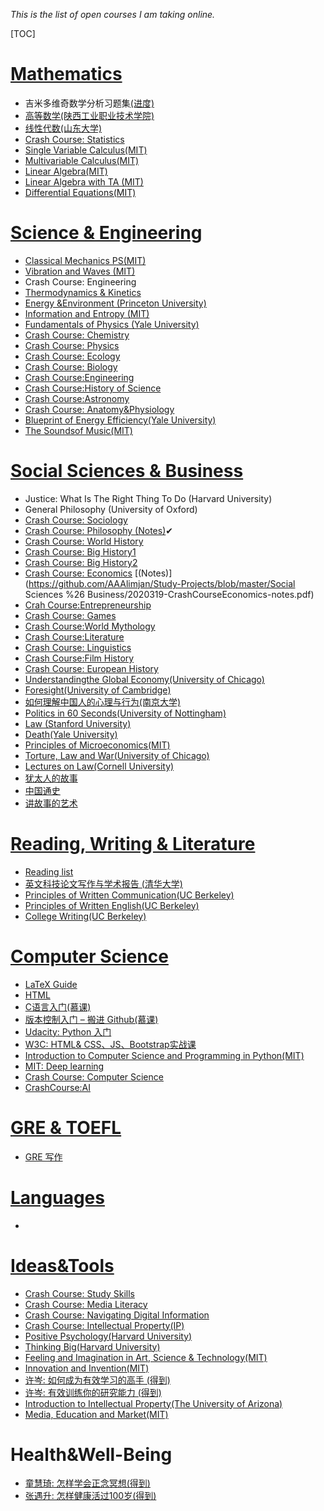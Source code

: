 *This is the list of open courses I am taking online.*

[TOC]

# [Mathematics](https://github.com/AAAlimjan/ComingBack/tree/master/Mathematics)
- 吉米多维奇数学分析习题集[(进度)](https://dynalist.io/d/GIm-Gnstg_u792He3ld1x9A7)
- [高等数学(陕西工业职业技术学院)](https://next.xuetangx.com/course/SXPI11111000464/1157975) 
- [线性代数(山东大学)](https://next.xuetangx.com/course/SDU07011000459/1075690)
- [Crash Course: Statistics](https://www.bilibili.com/video/BV17W411s7Y5)
- [Single Variable Calculus(MIT)](https://ocw.mit.edu/courses/mathematics/18-01-single-variable-calculus-fall-2006/)
- [Multivariable Calculus(MIT)](https://ocw.mit.edu/courses/mathematics/18-02-multivariable-calculus-fall-2007/)
- [Linear Algebra(MIT)](https://ocw.mit.edu/courses/mathematics/18-06-linear-algebra-spring-2010/)
- [Linear Algebra with TA (MIT)](http://open.163.com/newview/movie/courseintro?newurl=%2Fspecial%2Fopencourse%2Fmitxianxingdaishuxitike.html)
- [Differential Equations(MIT)](https://ocw.mit.edu/courses/mathematics/18-03sc-differential-equations-fall-2011/index.htm)

# [Science & Engineering](https://github.com/AAAlimjan/stuff2019/tree/master/Physics)

- [Classical Mechanics PS(MIT)](http://open.163.com/newview/movie/courseintro?newurl=%2Fspecial%2Fopencourse%2Fjingdianlixuexitike.html)
- [Vibration and Waves (MIT)](https://www.bilibili.com/video/BV1Fb411j7H3)
- Crash Course: Engineering
- [Thermodynamics & Kinetics](https://ocw.mit.edu/courses/chemistry/5-60-thermodynamics-kinetics-spring-2008/)
- [Energy &Environment (Princeton University)](http://open.163.com/newview/movie/free?pid=M6G3TB39I&mid=M6G3TSICQ) 
-  [Information and Entropy (MIT)](https://ocw.mit.edu/courses/electrical-engineering-and-computer-science/6-050j-information-and-entropy-spring-2008/)
-  [Fundamentals of Physics (Yale University)](https://www.bilibili.com/video/BV1Jx411a78t)
-  [Crash Course: Chemistry](https://www.bilibili.com/video/BV1st411v72w)
-  [Crash Course: Physics](https://www.bilibili.com/video/BV1Wt411v7NC)
-  [Crash Course: Ecology](https://www.bilibili.com/video/BV1GW411S7EX)
-  [Crash Course: Biology](https://www.bilibili.com/video/BV1Px41117N2)
-  [Crash Course:Engineering](https://www.bilibili.com/video/BV1d4411M7zP)
-  [Crash Course:History of Science](https://www.bilibili.com/video/BV1CV411f7Yi)
-  [Crash Course:Astronomy](https://www.bilibili.com/video/BV1es411B74L)
-  [Crash Course: Anatomy&Physiology](https://www.bilibili.com/video/BV15s411i7Wx)
-  [Blueprint of Energy Efficiency(Yale University)](http://open.163.com/newview/movie/courseintro?newurl=%2Fspecial%2Fopencourse%2Fblueprintefficiency.html)
-  [The Soundsof Music(MIT)](http://open.163.com/newview/movie/free?pid=M6GLVTL1C&mid=M6GM0KQTA)

# [Social Sciences & Business](https://github.com/AAAlimjan/ComingBack/tree/master/Social%20Sciences)

- Justice: What Is The Right Thing To Do (Harvard University)
- General Philosophy (University of Oxford)
- [Crash Course: Sociology](https://www.bilibili.com/video/BV1Ux411k76Z) 
-  [Crash Course: Philosophy ](https://www.bilibili.com/video/av13762839) [(Notes)](https://github.com/AAAlimjan/Study-Projects/blob/master/Social%20Sciences%20%26%20Business/2020-3-19%20crashcourse-philosophy-notes-compressed.pdf)✔
- [Crash Course: World History](https://www.bilibili.com/video/BV1Ws41197rQ)
- [Crash Course: Big History1](https://www.bilibili.com/video/BV1ws411w78L)
- [Crash Course: Big History2](https://www.bilibili.com/video/BV1mx411B77E)
- [Crash Course: Economics](https://www.bilibili.com/video/av28121647)  [(Notes)](https://github.com/AAAlimjan/Study-Projects/blob/master/Social Sciences %26 Business/2020319-CrashCourseEconomics-notes.pdf)
- [Crah Course:Entrepreneurship](https://www.bilibili.com/video/BV1r741167Kd)
- [Crash Course: Games](https://www.bilibili.com/video/BV1tW411s7Py)
- [Crash Course:World Mythology](https://www.bilibili.com/video/BV17x411y73F)
- [Crash Course:Literature](https://www.bilibili.com/video/BV1aE411b7eY)
- [Crash Course: Linguistics](https://www.bilibili.com/video/BV1bv411s7wX)
- [Crash Course:Film History](https://www.bilibili.com/video/BV1Bx411s7H3)
- [Crash Course: European History](https://www.bilibili.com/video/BV1XK411H7bK)
- [Understandingthe Global Economy(University of Chicago)](https://open.163.com/newview/movie/free?pid=M7CTG28EO&mid=M7DFVQI4A)
- [Foresight(University of Cambridge)](https://open.163.com/newview/movie/free?pid=MB7MDCRU9&mid=MB7MDN5PF)
- [如何理解中国人的心理与行为(南京大学)](http://open.163.com/newview/movie/courseintro?newurl=%2Fspecial%2Fcuvocw%2Fzhongguorendexinli.html)
- [Politics in 60 Seconds(University of Nottingham)](https://open.163.com/newview/movie/free?pid=M95G0EKBI&mid=M95Q484CN)
- [Law (Stanford University)](https://www.bilibili.com/video/av5205967/)
- [Death(Yale University)](https://oyc.yale.edu/death/phil-176)
-  [Principles of Microeconomics(MIT)](https://ocw.mit.edu/courses/economics/14-01sc-principles-of-microeconomics-fall-2011/)
-  [Torture, Law and War(University of Chicago)](http://open.163.com/newview/movie/courseintro?newurl=%2Fspecial%2Fopencourse%2Ftorture.html)
-  [Lectures on Law(Cornell University)](http://open.163.com/newview/movie/courseintro?newurl=%2Fspecial%2Fopencourse%2Fcornelllaw.html)
-  [犹太人的故事](https://www.bilibili.com/bangumi/play/ss27671?spm_id_from=333.788.videocard.1)
-  [中国通史](https://www.bilibili.com/video/BV1Ct411u7Yr)
-  [讲故事的艺术](https://www.bilibili.com/video/BV1jE411J7hk?p=12)

# [Reading, Writing & Literature](https://github.com/AAAlimjan/ComingBack/tree/master/Reading%20Challenge)

 -  [Reading list](https://aaalimjan.github.io/Reading/)
 -  [英文科技论文写作与学术报告 (清华大学)](https://next.xuetangx.com/course/XJTU08081000424/1073727)
 -  [Principles of Written Communication(UC Berkeley)](https://next.xuetangx.com/course/UCBERKELEYX05021000170/1075235)
-  [Principles of Written English(UC Berkeley)](https://next.xuetangx.com/course/UCBERKELEYX05021000172/1075209)
-  [College Writing(UC Berkeley)](https://next.xuetangx.com/course/UCBERKELEYX05021000171/1075232)

# [Computer Science ](https://github.com/AAAlimjan/ComingBack/tree/master/Coding)

 - [LaTeX Guide](https://www.overleaf.com/learn/latex/Learn_LaTeX_in_30_minutes)
 - [HTML ](https://www.runoob.com/html/html-tutorial.html)
 - [C语言入门(慕课)](https://www.imooc.com/learn/249)
- [版本控制入门 – 搬进 Github(慕课)](https://www.imooc.com/learn/390)
- [Udacity: Python 入门](https://classroom.udacity.com/courses/ud1110)
- [W3C: HTML& CSS、JS、Bootstrap实战课](https://www.w3cschool.cn/codecamp/list)
- [Introduction to Computer Science and Programming in Python(MIT)](https://ocw.mit.edu/courses/electrical-engineering-and-computer-science/6-0001-introduction-to-computer-science-and-programming-in-python-fall-2016/index.htm)
- [MIT: Deep learning](https://www.bilibili.com/video/BV1tt411v75H/?spm_id_from=trigger_reload)
- [Crash Course: Computer Science](https://www.bilibili.com/video/BV1EW411u7th)
- [CrashCourse:AI](https://www.bilibili.com/video/BV1AC4y1x77d)

# [GRE & TOEFL](https://github.com/AAAlimjan/ComingBack/tree/master/GRE)

- [GRE 写作](https://www.bilibili.com/video/BV1Es411k7QM)

# [Languages](https://github.com/AAAlimjan/ComingBack/tree/master/Studying%20Russian)

- 

# [Ideas&Tools](https://github.com/AAAlimjan/Study-Projects/tree/master/Fun)

-  [Crash Course: Study Skills](https://www.bilibili.com/video/BV1bW411a7oM)
-  [Crash Course: Media Literacy](https://www.bilibili.com/video/BV1Vt411d7K7)
-  [Crash Course: Navigating Digital Information](https://www.bilibili.com/video/BV1yt411L72d)
-  [Crash Course: Intellectual Property(IP)](https://www.bilibili.com/video/BV1M5411x7GQ)
-  [Positive Psychology(Harvard University)](https://www.bilibili.com/video/BV1Gs411o71d)
-  [Thinking Big(Harvard University)](https://open.163.com/newview/movie/free?pid=M83EO6IRQ&mid=M83EQT3JN)
-  [Feeling and Imagination in Art, Science & Technology(MIT)](http://open.sina.com.cn/course/id_302/)
-  [Innovation and Invention(MIT)](http://open.sina.com.cn/course/id_257/)
-  [许岑: 如何成为有效学习的高手 (得到)](https://www.igetget.com/course/%E5%A6%82%E4%BD%95%E6%88%90%E4%B8%BA%E6%9C%89%E6%95%88%E5%AD%A6%E4%B9%A0%E7%9A%84%E9%AB%98%E6%89%8B?param=L8gFXHBfD8&token=alQr3o4dMw8ZKgafrJ7N2xDyWeEq1R)
-  [许岑: 有效训练你的研究能力 (得到)](https://www.igetget.com/course/%E6%9C%89%E6%95%88%E8%AE%AD%E7%BB%83%E4%BD%A0%E7%9A%84%E7%A0%94%E7%A9%B6%E8%83%BD%E5%8A%9B?param=L8gFXHBfD8&token=3jvwNqE9ZL10K40fwKG7Pp8mDnRWoa)
-  [Introduction to Intellectual Property(The University of Arizona)](http://open.163.com/newview/movie/free?pid=M8FGU9TKR&mid=M8FGUS637)
-  [Media, Education and Market(MIT)](http://open.163.com/newview/movie/courseintro?newurl=%2Fspecial%2Fopencourse%2Feducation.html)

# Health&Well-Being

- [童慧琦: 怎样学会正念冥想(得到)](https://www.igetget.com/course/%E6%80%8E%E6%A0%B7%E5%AD%A6%E4%BC%9A%E6%AD%A3%E5%BF%B5%E5%86%A5%E6%83%B3?param=pYntqSPf21&token=L6mQARNzM8r1KQ3fDNJe3dGOg0aPon)
- [张遇升: 怎样健康活过100岁(得到)](https://www.igetget.com/course/%E6%80%8E%E6%A0%B7%E5%81%A5%E5%BA%B7%E6%B4%BB%E8%BF%87100%E5%B2%81?param=YEwhWT0fJG&token=eYE36g8pDr7WJoaf5mKP4Z5Rlwjy0z)
